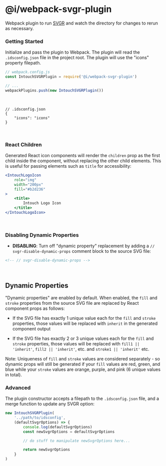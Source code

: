 # @i/webpack-svgr-plugin

Webpack plugin to run [SVGR](https://github.com/gregberge/svgr) and watch the directory for changes to rerun as necessary.



### Getting Started

Initialize and pass the plugin to Webpack. The plugin will read the `.idsconfig.json` file in the project root. The plugin will use the "icons" property filepath.
<br>

```js
// webpack.config.js
const IntouchSVGRPlugin = require('@i/webpack-svgr-plugin')

// ...
webpackPlugins.push(new IntouchSVGRPlugin())
```
<br>

```jsonc
// .idsconfig.json
{
    "icons": "icons"
}
```
<br>


### React Children

Generated React icon components will render the `children` prop as the first child inside the component, without replacing the other child elements. This is useful for passing elements such as `title` for accessibility:

```jsx
<IntouchLogoIcon
    role="img"
    width="200px"
    fill="#b2d236"
>
    <title>
        Intouch Logo Icon
    </title>
</IntouchLogoIcon>
```
<br>


### Disabling Dynamic Properties

* **DISABLING**: Turn off "dynamic property" replacement by adding a `// svgr-disable-dynamic-props` comment block to the source SVG file:
```html
<!-- // svgr-disable-dynamic-props -->
```
<br>


## Dynamic Properties

"Dynamic properties" are enabled by default. When enabled, the `fill` and `stroke` properties from the source SVG file are replaced by React component props as follows:

* If the SVG file has exactly 1 unique value each for the `fill` and `stroke` properties, those values will be replaced with `inherit` in the generated component output

* If the SVG file has exactly 2 or 3 unique values each for the `fill` and `stroke` properties, those values will be replaced with `fill1 || 'inherit'`, `fill2 || 'inherit'`, etc. and `stroke1 || 'inherit'` etc.

Note: Uniqueness of `fill` and `stroke` values are considered separately - so dynamic props will still be generated if your `fill` values are red, green, and blue while your `stroke` values are orange, purple, and pink (6 unique values in total).



### Advanced

The plugin constructor accepts a filepath to the `.idsconfig.json` file, and a merge function to update any SVGR option:

```js
new IntouchSVGRPlugin(
    '../path/to/idsconfig',
    (defaultSvgrOptions) => {
        console.log(defaultSvgrOptions)
        const newSvgrOptions = defaultSvgrOptions

        // do stuff to manipulate newSvgrOptions here...

        return newSvgrOptions
    }
)
```
